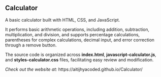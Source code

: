 <h2>Calculator</h2>
<p>A basic calculator built with HTML, CSS, and JavaScript.</p>
<p>It performs basic arithmetic operations, including addition, subtraction, multiplication, and division, and supports percentage calculations, parentheses for complex calculations, decimal input, and error correction through a remove button.</p>
<p>The source code is organized across <b>index.html</b>, <b>javascript-calculator.js</b>, and <b>styles-calculator.css</b> files, facilitating easy review and modification.</p>
<p><i>Check out the website at:</i> https://aitijhyacoded.github.io/Calculator/ </p>
